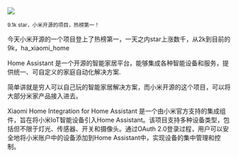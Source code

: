 <img src="/assets/image/241219-ha_xiaomi_home.png" />

<small>9.1k star，小米开源的项目，热榜第一！</small>

今天小米开源的一个项目登上了热榜第一，一天之内star上涨数千，从2k到目前的9k，ha_xiaomi_home

Home Assistant 是一个开源的智能家居平台，能够集成各种智能设备和服务，提供统一、可自定义的家庭自动化解决方案.

简单讲就是穷人可以自己玩的智能家居解决方案，而小米开源的这个项目，可以将大部分米家产品接入进去。

Xiaomi Home Integration for Home Assistant 是一个由小米官方支持的集成组件，旨在将小米IoT智能设备引入Home Assistant。该项目支持多种设备类型，包括但不限于灯光、传感器、开关和摄像头。通过OAuth 2.0登录过程，用户可以安全地将小米账户中的设备添加到Home Assistant中，实现设备的集中管理和控制。





